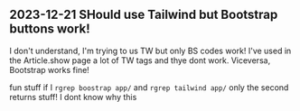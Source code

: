 ## 2023-12-21 SHould use Tailwind but Bootstrap buttons work!

I don't understand, I'm trying to us TW but only BS codes work!
I've used in the Article.show page a lot of TW tags and thye dont work.
Viceversa, Bootstrap works fine!

fun stuff if I `rgrep boostrap app/` and `rgrep tailwind app/` only the second returns stuff!
I dont know why this
